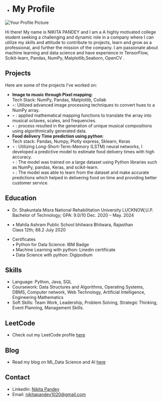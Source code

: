 - # My Profile

![Your Profile Picture](https://avatars2.githubusercontent.com/u/NIKITApandey01)

Hi there! My name is NIKITA PANDEY and I am a A highly motivated college student seeking a challenging and dynamic role in a company where I can utilize my skills and attitude to contribute to projects, learn and grow as a professional, and further the mission of the company. I am passionate about machine learning and data science and have experience in  TensorFlow, Scikit-learn, Pandas, NumPy, Matplotlib,Seaborn, OpenCV .

## Projects

Here are some of the projects I've worked on:
- <b> Image to music through Pixel mapping</b>: <br>Tech Stack: NumPy, Pandas, Matplotlib, Collab<br>
-   ◦: Utilized advanced image processing techniques to convert hues to a NumPy array.<br>
-    ◦ : applied mathematical mapping functions to translate the array into musical octaves, scales, and frequencies.<br>
-    ◦ : process resulted in the generation of unique musical compositions using algorithmically generated data. 
- <b> Food delivery Time prediction using python</b>:<br>Tech stack: Pandas, Numpy, Plotly express, Sklearn, Keras<br>
-  ◦ : Utilizing Long-Short-Term-Memory (LSTM) neural networks, I developed a predictive model to estimate food delivery times with high accuracy.<br> ◦ : The model was trained on a large dataset using Python libraries such as NumPy, pandas, Keras, and scikit-learn. <br>◦ : The model was able to learn from the dataset and make accurate predictions which helped in delivering food on time and providing better customer service.


## Education
-  Dr. Shakuntala Misra National Rehabilitation University                    LUCKNOW,U.P. <br>Bachelor of Technology; GPA: 9.0/10 Dec. 2020 – May. 2024 <br>
-  • Mahila Ashram Public School bhilwara Bhilwara, Rajasthan<br> Class 12th; 88.2 July 2020

- Certificates <br>• Python for Data Science: IBM Badge<br> • Machine Learning with python: Linedin certificate<br> • Data Science with python: Digipodium 



## Skills
- Language: Python, Java, SQL<br>
- Coursework: Data Structures and Algorithms, Operating Systems, DBMS, Computer network, Web Technology, Artificial Intelligence, Engineering Mathematics<br>
-  Soft Skills: Team Work, Leadership, Problem Solving, Strategic Thinking, Event Planning, Management Skills.

## LeetCode
- Check out my LeetCode profile [here](https://leetcode.com/nikitapandeyy)


## Blog
- Read my blog on ML,Data Science and AI [here](https://medium.com/@nikitapandey1020)

## Contact
- LinkedIn: [Nikita Pandey](https://www.linkedin.com/in/nikita-pandey-02951124b/)
- Email: nikitapandey1020@gmail.com



<!---
NIKITApandey01/NIKITApandey01 is a ✨ special ✨ repository because its `README.md` (this file) appears on your GitHub profile.
You can click the Preview link to take a look at your changes.
--->
